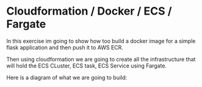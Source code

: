 # Cloudformation / Docker / ECS / Fargate

In this exercise im going to show how too build a docker image for a simple flask application and then push it to AWS ECR.

Then using cloudformation we are going to create all the infrastructure that will hold the ECS CLuster, ECS task, ECS Service using Fargate.

Here is a diagram of what we are going to build:




